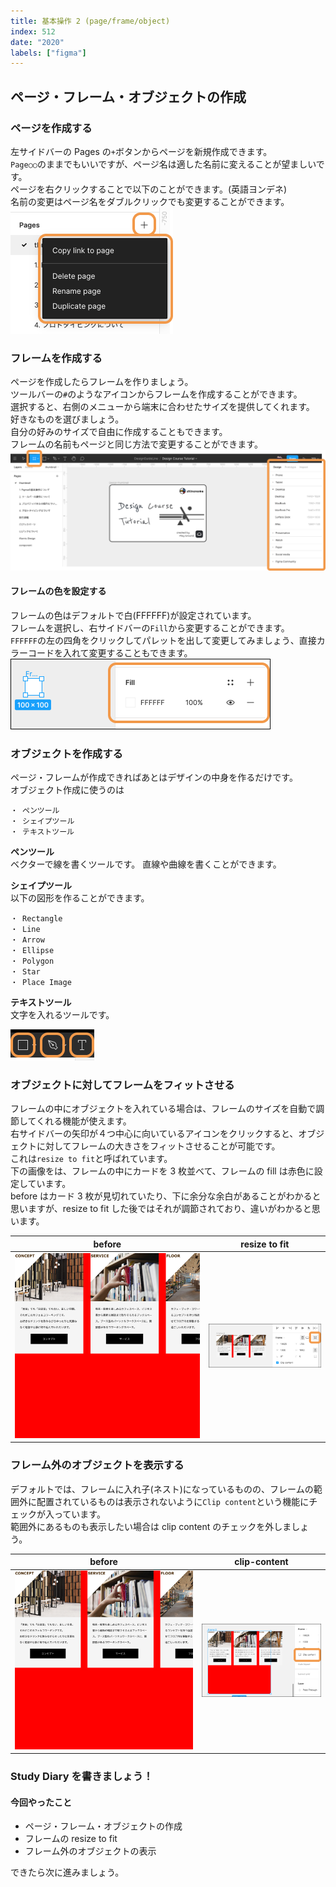 ```yaml
---
title: 基本操作 2 (page/frame/object)
index: 512
date: "2020"
labels: ["figma"]
---
```


## ページ・フレーム・オブジェクトの作成

### ページを作成する

左サイドバーの Pages の`+`ボタンからページを新規作成できます。  
`Page○○`のままでもいいですが、ページ名は適した名前に変えることが望ましいです。  
ページを右クリックすることで以下のことができます。(英語ヨンデネ)  
名前の変更はページ名をダブルクリックでも変更することができます。  
![page](img/page.png)

### フレームを作成する

ページを作成したらフレームを作りましょう。  
ツールバーの`#`のようなアイコンからフレームを作成することができます。　　
選択すると、右側のメニューから端末に合わせたサイズを提供してくれます。  
好きなものを選びましょう。  
自分の好みのサイズで自由に作成することもできます。  
フレームの名前もページと同じ方法で変更することができます。  
![frame](./img/frame.png)

#### フレームの色を設定する

フレームの色はデフォルトで白(FFFFFF)が設定されています。  
フレームを選択し、右サイドバーの`Fill`から変更することができます。  
`FFFFFF`の左の四角をクリックしてパレットを出して変更してみましょう、直接カラーコードを入れて変更することもできます。
![fill](./img/fill.png)

### オブジェクトを作成する

ページ・フレームが作成できればあとはデザインの中身を作るだけです。  
オブジェクト作成に使うのは

```
・ ペンツール
・ シェイプツール
・ テキストツール
```

**ペンツール**  
ベクターで線を書くツールです。 直線や曲線を書くことができます。

**シェイプツール**  
以下の図形を作ることができます。

```
・ Rectangle
・ Line
・ Arrow
・ Ellipse
・ Polygon
・ Star
・ Place Image
```

**テキストツール**  
文字を入れるツールです。

![object](./img/object.png)

### オブジェクトに対してフレームをフィットさせる

フレームの中にオブジェクトを入れている場合は、フレームのサイズを自動で調節してくれる機能が使えます。  
右サイドバーの矢印が４つ中心に向いているアイコンをクリックすると、オブジェクトに対してフレームの大きさをフィットさせることが可能です。  
これは`resize to fit`と呼ばれています。  
下の画像をは、フレームの中にカードを 3 枚並べて、フレームの fill は赤色に設定しています。  
before はカード 3 枚が見切れていたり、下に余分な余白があることがわかると思いますが、resize to fit した後ではそれが調節されており、違いがわかると思います。

| before                      | resize to fit                             |
| --------------------------- | ----------------------------------------- |
| ![before](./img/before.png) | ![resize to fit](./img/resize-to-fit.png) |

### フレーム外のオブジェクトを表示する

デフォルトでは、フレームに入れ子(ネスト)になっているものの、フレームの範囲外に配置されているものは表示されないように`Clip content`という機能にチェックが入っています。  
範囲外にあるものも表示したい場合は clip content のチェックを外しましょう。

| before                      | clip-content                    |
| --------------------------- | ------------------------------- |
| ![before](./img/before.png) | ![clip-content](./img/clip.png) |

### Study Diary を書きましょう！

#### 今回やったこと

- ページ・フレーム・オブジェクトの作成
- フレームの resize to fit
- フレーム外のオブジェクトの表示

できたら次に進みましょう。
